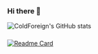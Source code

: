### Hi there 👋

![ColdForeign's GitHub stats](https://github-readme-stats.vercel.app/api?username=coldforeign&show_icons=true&theme=radical)

###
[![Readme Card](https://github-readme-stats.vercel.app/api/pin/?username=durkatechnologies&repo=OnlineMonopoly&show_owner=true&theme=radical)](https://github.com/anuraghazra/github-readme-stats)
